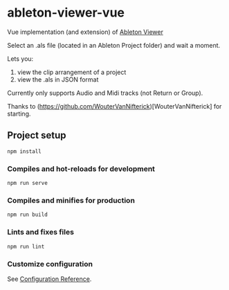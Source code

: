 # ableton-viewer-vue
Vue implementation (and extension) of [Ableton Viewer](https://github.com/WouterVanNifterick/ableton-viewer)

Select an .als file (located in an Ableton Project folder) and wait a moment.

Lets you:
1. view the clip arrangement of a project
2. view the .als in JSON format

Currently only supports Audio and Midi tracks (not Return or Group).

Thanks to (https://github.com/WouterVanNifterick)[WouterVanNifterick] for starting.

## Project setup
```
npm install
```

### Compiles and hot-reloads for development
```
npm run serve
```

### Compiles and minifies for production
```
npm run build
```

### Lints and fixes files
```
npm run lint
```

### Customize configuration
See [Configuration Reference](https://cli.vuejs.org/config/).
